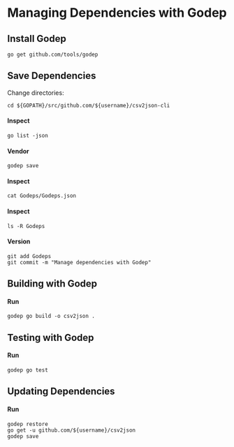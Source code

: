 # Managing Dependencies with Godep

## Install Godep

    go get github.com/tools/godep

## Save Dependencies

Change directories:

    cd ${GOPATH}/src/github.com/${username}/csv2json-cli

#### Inspect

    go list -json

#### Vendor

    godep save

#### Inspect 

    cat Godeps/Godeps.json

#### Inspect

    ls -R Godeps

#### Version

    git add Godeps
    git commit -m "Manage dependencies with Godep"


## Building with Godep

#### Run

    godep go build -o csv2json .

## Testing with Godep

#### Run

    godep go test

## Updating Dependencies

#### Run

    godep restore
    go get -u github.com/${username}/csv2json
    godep save
